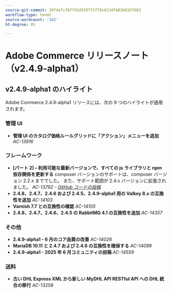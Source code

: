 ```yaml
---
source-git-commit: 30f4a7cf8ff93d559ff2f78c623df88260197683
workflow-type: tm+mt
source-wordcount: '162'
ht-degree: 0%

---
```

# Adobe Commerce リリースノート（v2.4.9-alpha1）

## v2.4.9-alpha1 のハイライト

Adobe Commerce 2.4.9-alpha1 リリースには、次の 9 つのハイライトが適用されます。

### 管理 UI

* __管理 UI のカタログ価格ルールグリッドに「アクション」メニューを追加__
  _AC-13916_

### フレームワーク

* __[パート 2] – 利用可能な最新バージョンで、すべての js ライブラリと npm 依存関係を更新する__
composer バージョンのサポートは、composer バージョン 2.2.x まででした。 また、サポート範囲が 2.4.x バージョンに拡張されました。
  _AC-13792 - [GitHub コードの投稿 ](https://github.com/magento/magento2/commit/19844aa0)_
* __2.4.8、2.4.7、2.4.6 および 2.4.5、2.4.9-alpha1 用の Valkey 8.x の互換性を追加__
  _AC-14103_
* __Varnish 7.7 との互換性の確認__
  _AC-14105_
* __2.4.8、2.4.7、2.4.6、2.4.5 の RabbitMQ 4.1 の互換性を追加__
  _AC-14357_

### その他

* __2.4.9-alpha1 - 6 月のコア品質の改善__
  _AC-14026_
* __MariaDB 10.11 と 2.4.7 および 2.4.6 の互換性を確保する__
  _AC-14099_
* __2.4.9-alpha1 - 2025 年 6 月コミュニティの投稿__
  _AC-14559_

### 送料

* __古い DHL Express XML から新しい MyDHL API RESTful API への DHL 統合の移行__
  _AC-13258_
